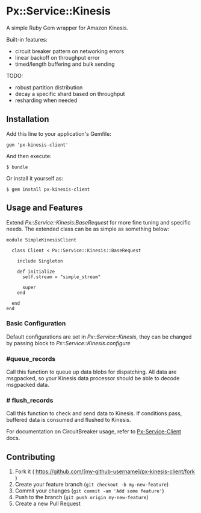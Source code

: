 # Px::Service::Kinesis

A simple Ruby Gem wrapper for Amazon Kinesis.

Built-in features:

* circuit breaker pattern on networking errors
* linear backoff on throughput error
* timed/length buffering and bulk sending

TODO:

* robust partition distribution
* decay a specific shard based on throughput
* resharding when needed

## Installation

Add this line to your application's Gemfile:

    gem 'px-kinesis-client'

And then execute:

    $ bundle

Or install it yourself as:

    $ gem install px-kinesis-client

## Usage and Features

Extend *Px::Service::Kinesis:BaseRequest* for more fine tuning and specific
needs. The extended class can be as simple as something below:

	module SimpleKinesisClient
	
	  class Client < Px::Service::Kinesis::BaseRequest
	
	    include Singleton
	
	    def initialize
	      self.stream = "simple_stream"
	
	      super
	    end
	    
	  end
	end

### Basic Configuration

Default configurations are set in *Px::Service::Kinesis*, they can be changed by
passing block to *Px::Service::Kinesis.configure*

### #queue_records

Call this function to queue up data blobs for dispatching. All data are msgpacked, so your Kinesis data processor should be able to decode msgpacked data.


### # flush_records

Call this function to check and send data to Kinesis. If conditions pass, buffered data is consumed and flushed to Kinesis.


For documentation on CircuitBreaker usage, refer to [Px-Service-Client](https://github.com/500px/px-service-client) docs.

## Contributing

1. Fork it ( https://github.com/[my-github-username]/px-kinesis-client/fork )
2. Create your feature branch (`git checkout -b my-new-feature`)
3. Commit your changes (`git commit -am 'Add some feature'`)
4. Push to the branch (`git push origin my-new-feature`)
5. Create a new Pull Request
